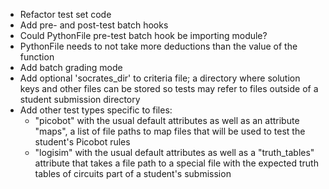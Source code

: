 * Refactor test set code
* Add pre- and post-test batch hooks
* Could PythonFile pre-test batch hook be importing module?
* PythonFile needs to not take more deductions than the value of the function
* Add batch grading mode
* Add optional 'socrates_dir' to criteria file; a directory where solution keys
  and other files can be stored so tests may refer to files outside of a
  student submission directory
* Add other test types specific to files:
    - "picobot" with the usual default attributes as well as an attribute
      "maps", a list of file paths to map files that will be used to test the
      student's Picobot rules
    - "logisim" with the usual default attributes as well as a "truth_tables"
      attribute that takes a file path to a special file with the expected
      truth tables of circuits part of a student's submission
